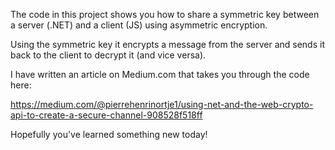 The code in this project shows you how to share a symmetric key between a server (.NET) and a client (JS) using asymmetric encryption.

Using the symmetric key it encrypts a message from the server and sends it back to the client to decrypt it (and vice versa).

I have written an article on Medium.com that takes you through the code here:

https://medium.com/@pierrehenrinortje1/using-net-and-the-web-crypto-api-to-create-a-secure-channel-908528f518ff

Hopefully you've learned something new today!
